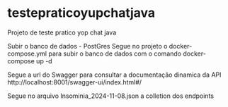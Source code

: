 # testepraticoyupchatjava
Projeto de teste pratico yop chat java

Subir o banco de dados - PostGres
Segue no projeto o docker-compose.yml para subir o banco de dados com o comando docker-compose up -d

Segue a url do Swagger para consultar a documentação dinamica da API
http://localhost:8001/swagger-ui/index.html#/

Segue no arquivo Insominia_2024-11-08.json a colletion dos endpoints